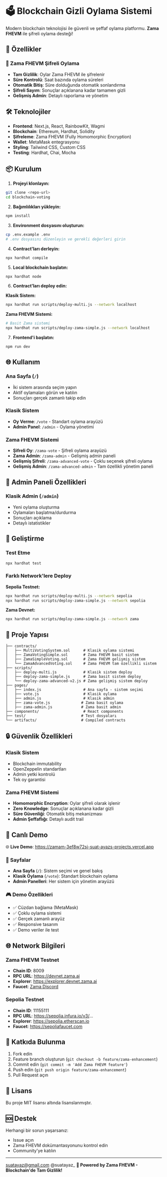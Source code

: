 # 🗳️ Blockchain Gizli Oylama Sistemi

Modern blockchain teknolojisi ile güvenli ve şeffaf oylama platformu. **Zama FHEVM** ile şifreli oylama desteği!

## 🚀 Özellikler


### 🔐 Zama FHEVM Şifreli Oylama
- **Tam Gizlilik**: Oylar Zama FHEVM ile şifrelenir
- **Süre Kontrolü**: Saat bazında oylama süreleri
- **Otomatik Bitiş**: Süre dolduğunda otomatik sonlandırma
- **Şifreli Sayım**: Sonuçlar açıklanana kadar tamamen gizli
- **Gelişmiş Admin**: Detaylı raporlama ve yönetim

## 🛠️ Teknolojiler

- **Frontend**: Next.js, React, RainbowKit, Wagmi
- **Blockchain**: Ethereum, Hardhat, Solidity
- **Şifreleme**: Zama FHEVM (Fully Homomorphic Encryption)
- **Wallet**: MetaMask entegrasyonu
- **Styling**: Tailwind CSS, Custom CSS
- **Testing**: Hardhat, Chai, Mocha

## 📦 Kurulum

1. **Projeyi klonlayın:**
```bash
git clone <repo-url>
cd blockchain-voting
```

2. **Bağımlılıkları yükleyin:**
```bash
npm install
```

3. **Environment dosyasını oluşturun:**
```bash
cp .env.example .env
# .env dosyasını düzenleyin ve gerekli değerleri girin
```

4. **Contract'ları derleyin:**
```bash
npx hardhat compile
```

5. **Local blockchain başlatın:**
```bash
npx hardhat node
```

6. **Contract'ları deploy edin:**

**Klasik Sistem:**
```bash
npx hardhat run scripts/deploy-multi.js --network localhost
```

**Zama FHEVM Sistemi:**
```bash
# Basit Zama sistemi
npx hardhat run scripts/deploy-zama-simple.js --network localhost

```

7. **Frontend'i başlatın:**
```bash
npm run dev
```

## 🌐 Kullanım

### Ana Sayfa (`/`)
- İki sistem arasında seçim yapın
- Aktif oylamaları görün ve katılın
- Sonuçları gerçek zamanlı takip edin

### Klasik Sistem
- **Oy Verme**: `/vote` - Standart oylama arayüzü
- **Admin Panel**: `/admin` - Oylama yönetimi

### Zama FHEVM Sistemi
- **Şifreli Oy**: `/zama-vote` - Şifreli oylama arayüzü
- **Zama Admin**: `/zama-admin` - Gelişmiş admin paneli
- **Gelişmiş Şifreli**: `/zama-advanced-vote` - Çoklu seçenek şifreli oylama
- **Gelişmiş Admin**: `/zama-advanced-admin` - Tam özellikli yönetim paneli

## 👑 Admin Paneli Özellikleri

### Klasik Admin (`/admin`)
- Yeni oylama oluşturma
- Oylamaları başlatma/durdurma
- Sonuçları açıklama
- Detaylı istatistikler


## 🔧 Geliştirme

### Test Etme
```bash
npx hardhat test
```

### Farklı Network'lere Deploy

**Sepolia Testnet:**
```bash
npx hardhat run scripts/deploy-multi.js --network sepolia
npx hardhat run scripts/deploy-zama-simple.js --network sepolia
```

**Zama Devnet:**
```bash
npx hardhat run scripts/deploy-zama-simple.js --network zama
```

## 📁 Proje Yapısı

```
├── contracts/
│   ├── MultiVotingSystem.sol      # Klasik oylama sistemi
│   ├── ZamaVotingSimple.sol       # Zama FHEVM basit sistem
│   ├── ZamaSimpleVoting.sol       # Zama FHEVM gelişmiş sistem
│   └── ZamaAdvancedVoting.sol     # Zama FHEVM tam özellikli sistem
├── scripts/
│   ├── deploy-multi.js            # Klasik sistem deploy
│   ├── deploy-zama-simple.js      # Zama basit sistem deploy
│   └── deploy-zama-advanced-v2.js # Zama gelişmiş sistem deploy
├── pages/
│   ├── index.js                   # Ana sayfa - sistem seçimi
│   ├── vote.js                    # Klasik oylama
│   ├── admin.js                   # Klasik admin
│   ├── zama-vote.js              # Zama basit oylama
│   ├── zama-admin.js             # Zama basit admin
├── components/                    # React components
├── test/                         # Test dosyaları
└── artifacts/                    # Compiled contracts
```

## 🔒 Güvenlik Özellikleri

### Klasik Sistem
- Blockchain immutability
- OpenZeppelin standartları
- Admin yetki kontrolü
- Tek oy garantisi

### Zama FHEVM Sistemi
- **Homomorphic Encryption**: Oylar şifreli olarak işlenir
- **Zero Knowledge**: Sonuçlar açıklanana kadar gizli
- **Süre Güvenliği**: Otomatik bitiş mekanizması
- **Admin Şeffaflığı**: Detaylı audit trail


## 🔗 Canlı Demo

🌐 **Live Demo**: https://zamam-3ef8w72sj-suat-ayazs-projects.vercel.app

### 📱 Sayfalar
- **Ana Sayfa** (`/`): Sistem seçimi ve genel bakış
- **Klasik Oylama** (`/vote`): Standart blockchain oylama
- **Admin Panelleri**: Her sistem için yönetim arayüzü

### 🎮 Demo Özellikleri
- ✅ Cüzdan bağlama (MetaMask)
- ✅ Çoklu oylama sistemi
- ✅ Gerçek zamanlı arayüz
- ✅ Responsive tasarım
- ✅ Demo veriler ile test

## 🌐 Network Bilgileri

### Zama FHEVM Testnet
- **Chain ID**: 8009
- **RPC URL**: https://devnet.zama.ai
- **Explorer**: https://explorer.devnet.zama.ai
- **Faucet**: [Zama Discord](https://discord.gg/zama)

### Sepolia Testnet
- **Chain ID**: 11155111
- **RPC URL**: https://sepolia.infura.io/v3/...
- **Explorer**: https://sepolia.etherscan.io
- **Faucet**: https://sepoliafaucet.com

## 🤝 Katkıda Bulunma

1. Fork edin
2. Feature branch oluşturun (`git checkout -b feature/zama-enhancement`)
3. Commit edin (`git commit -m 'Add Zama FHEVM feature'`)
4. Push edin (`git push origin feature/zama-enhancement`)
5. Pull Request açın

## 📄 Lisans

Bu proje MIT lisansı altında lisanslanmıştır.

## 🆘 Destek

Herhangi bir sorun yaşarsanız:
- Issue açın
- Zama FHEVM dokümantasyonunu kontrol edin
- Community'ye katılın

---
suatayaz@gmail.com
@suatayaz_
**🔐 Powered by Zama FHEVM - Blockchain'de Tam Gizlilik!**
